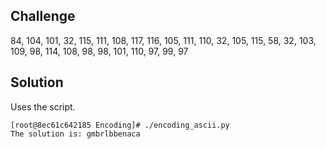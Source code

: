 ## Challenge
84, 104, 101, 32, 115, 111, 108, 117, 116, 105, 111, 110, 32, 105, 115, 58, 32, 103, 109, 98, 114, 108, 98, 98, 101, 110, 97, 99, 97

## Solution
Uses the script.
```
[root@8ec61c642185 Encoding]# ./encoding_ascii.py 
The solution is: gmbrlbbenaca
```